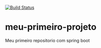 [![Build Status](https://travis-ci.org/wildison/meu-primeiro-projeto.svg?branch=master)](https://travis-ci.org/wildison/meu-primeiro-projeto)
# meu-primeiro-projeto
Meu primeiro repositorio com spring boot
